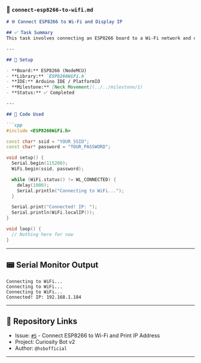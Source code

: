 
### 📄 `connect-esp8266-to-wifi.md`

````markdown
# 🌐 Connect ESP8266 to Wi-Fi and Display IP

## ✅ Task Summary
This task involves connecting an ESP8266 board to a Wi-Fi network and displaying its assigned local IP address via the serial monitor. The IP is essential for further network communication, especially in IoT or robotics projects like **Curiosity Bot v2**.

---

## 🔧 Setup

- **Board:** ESP8266 (NodeMCU)
- **Library:** `ESP8266WiFi.h`
- **IDE:** Arduino IDE / PlatformIO
- **Milestone:** [Neck Movement](../../milestone/1)
- **Status:** ✅ Completed

---

## 🧪 Code Used

```cpp
#include <ESP8266WiFi.h>

const char* ssid = "YOUR_SSID";
const char* password = "YOUR_PASSWORD";

void setup() {
  Serial.begin(115200);
  WiFi.begin(ssid, password);

  while (WiFi.status() != WL_CONNECTED) {
    delay(1000);
    Serial.println("Connecting to WiFi...");
  }

  Serial.print("Connected! IP: ");
  Serial.println(WiFi.localIP());
}

void loop() {
  // Nothing here for now
}
````

---

## 📟 Serial Monitor Output

```plaintext
Connecting to WiFi...
Connecting to WiFi...
Connecting to WiFi...
Connected! IP: 192.168.1.184
```

---

## 📁 Repository Links

* Issue: [`#5`](../../issues/5) - Connect ESP8266 to Wi-Fi and Print IP Address
* Project: Curiosity Bot v2
* Author: `@hsbofficial`

---